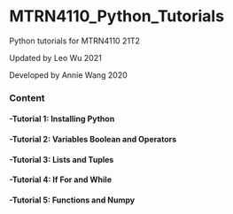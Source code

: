 # MTRN4110_Python_Tutorials

Python tutorials for MTRN4110 21T2

Updated by Leo Wu 2021

Developed by Annie Wang 2020

### Content

#### -Tutorial 1: Installing Python

#### -Tutorial 2: Variables Boolean and Operators

#### -Tutorial 3: Lists and Tuples

#### -Tutorial 4: If For and While

#### -Tutorial 5: Functions and Numpy
